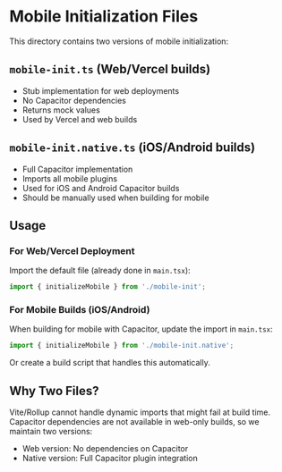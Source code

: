 # Mobile Initialization Files

This directory contains two versions of mobile initialization:

## `mobile-init.ts` (Web/Vercel builds)
- Stub implementation for web deployments
- No Capacitor dependencies
- Returns mock values
- Used by Vercel and web builds

## `mobile-init.native.ts` (iOS/Android builds)
- Full Capacitor implementation
- Imports all mobile plugins
- Used for iOS and Android Capacitor builds
- Should be manually used when building for mobile

## Usage

### For Web/Vercel Deployment
Import the default file (already done in `main.tsx`):
```typescript
import { initializeMobile } from './mobile-init';
```

### For Mobile Builds (iOS/Android)
When building for mobile with Capacitor, update the import in `main.tsx`:
```typescript
import { initializeMobile } from './mobile-init.native';
```

Or create a build script that handles this automatically.

## Why Two Files?

Vite/Rollup cannot handle dynamic imports that might fail at build time. Capacitor dependencies are not available in web-only builds, so we maintain two versions:
- Web version: No dependencies on Capacitor
- Native version: Full Capacitor plugin integration
